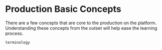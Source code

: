 # Production Basic Concepts

There are a few concepts that are core to the production on the platform. Understanding these concepts from the outset will help ease the learning process.

```{toctree}
terminology
```
